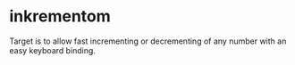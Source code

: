 # inkrementom

Target is to allow fast incrementing or decrementing of any number with an easy keyboard binding.
